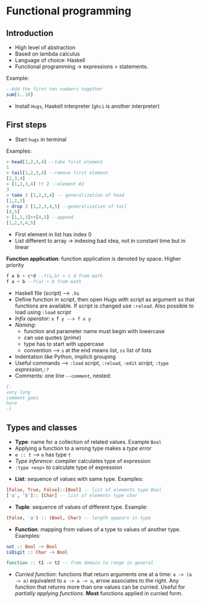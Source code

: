 # Functional programming

## Introduction

* High level of abstraction
* Based on lambda calculus
* Language of choice: Haskell
* Functional programming -> expressions > statements.

Example:

```haskell
--Add the first ten numbers together
sum[1..10]
```

* Install `Hugs`, Haskell interpreter (`ghci` is another interpreter)

## First steps

* Start `hugs` in terminal

Examples:

```haskell
> head[1,2,3,4] --take first element
1
> tail[1,2,3,4] --remove first element
[2,3,4]
> [1,2,3,4] !! 2 --element #2
3
> take 3 [1,2,3,4] -- generalization of head
[1,2,3]
> drop 3 [1,2,3,4,5] --generalization of tail
[4,5]
> [1,2,3]++[4,5] --append
[1,2,3,4,5]
```
* First element in list has index 0
* List different to array -> indexing bad idea, not in constant time
  but in linear

**Function application**: function application is denoted by
  space. Higher priority
  
```haskell
f a b + c*d --f(a,b) + c d from math
f a + b --f(a) + b from math 
```
* Haskell file (script) --> `.hs`
* Define function in script, then open Hugs with script as argument so
  that functions are available. If script is changed use
  `:reload`. Also possible to load using `:load` *script*
* *Infix operator*: `x `f` y --> f x y`  
* *Naming*:
  * function and parameter name must begin with lowercase
  * can use quotes (*prime*)
  * type has to start with uppercase
  * convention --> `s` at the end means list, `ss` list of lists
* Indentation like Python, implicit grouping
* Useful commands --> `:load` *script*, `:reload`, `:edit` *script*, `:type`
  *expression*,`:?` 
* Comments: one line `--comment`, nested:

```haskell
{-
very long
comment goes
here
-}
```

## Types and classes

* **Type**: name for a collection of related values. Example `Bool`
* Applying a function to a wrong type makes a *type error*
* `e :: t` --> `e` has type `t`
* *Type inference*: compiler calculates type of expression
* `:type <exp>` to calculate type of expression

<!-- table of types
--->

* **List**: sequence of values with same type. Examples:

```haskell
[False, True, False]::[Bool] -- list of elements type Bool
['a', 'b']:: [Char] -- list of elements type char
```

* **Tuple**: sequence of values of different type. Example:

```haskell
(False, 'a') :: (Bool, Char) -- length appears in type
```

* **Function**: mapping from values of a type to values of another
type. Examples:

```haskell
not :: Bool -> Bool
isDigit :: Char -> Bool

function :: t1 -> t2 -- from domain to range in general

```

* *Curried function*: functions that return arguments one at a time:
  `a -> (a -> a)` equivalent to `a -> a -> a`, arrow associates to the
  right. Any function that returns more than one values can be
  curried. Useful for *partially applying functions*. **Most**
  functions applied in curried form.

